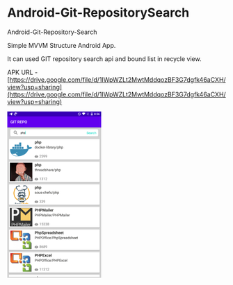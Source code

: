 # Android-Git-RepositorySearch
Android-Git-Repository-Search

Simple MVVM Structure Android App. 

It can used GIT repository search api and bound list in recycle view.

APK URL - [https://drive.google.com/file/d/1IWpWZLt2MwtMddqozBF3G7dgfk46aCXH/view?usp=sharing](https://drive.google.com/file/d/1IWpWZLt2MwtMddqozBF3G7dgfk46aCXH/view?usp=sharing)

![ScreenShot](https://github.com/swapnillengure333/Android-Git-RepositorySearch/blob/master/Screenshot_2020-08-05-08-56-33.png)
